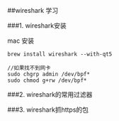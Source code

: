 ##wireshark 学习

###1. wireshark安装

mac 安装

```
brew install wireshark --with-qt5

//如果找不到网卡
sudo chgrp admin /dev/bpf*
sudo chmod g+rw /dev/bpf*

```

###2. wireshark的常用过滤器

###3. wireshark抓https的包
